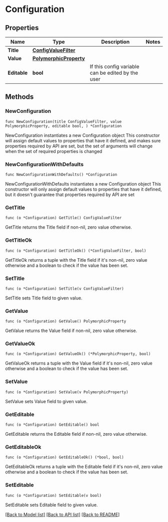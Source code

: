 # Configuration

## Properties

Name | Type | Description | Notes
------------ | ------------- | ------------- | -------------
**Title** | [**ConfigValueFilter**](ConfigValueFilter.md) |  | 
**Value** | [**PolymorphicProperty**](PolymorphicProperty.md) |  | 
**Editable** | **bool** | If this config variable can be edited by the user | 

## Methods

### NewConfiguration

`func NewConfiguration(title ConfigValueFilter, value PolymorphicProperty, editable bool, ) *Configuration`

NewConfiguration instantiates a new Configuration object
This constructor will assign default values to properties that have it defined,
and makes sure properties required by API are set, but the set of arguments
will change when the set of required properties is changed

### NewConfigurationWithDefaults

`func NewConfigurationWithDefaults() *Configuration`

NewConfigurationWithDefaults instantiates a new Configuration object
This constructor will only assign default values to properties that have it defined,
but it doesn't guarantee that properties required by API are set

### GetTitle

`func (o *Configuration) GetTitle() ConfigValueFilter`

GetTitle returns the Title field if non-nil, zero value otherwise.

### GetTitleOk

`func (o *Configuration) GetTitleOk() (*ConfigValueFilter, bool)`

GetTitleOk returns a tuple with the Title field if it's non-nil, zero value otherwise
and a boolean to check if the value has been set.

### SetTitle

`func (o *Configuration) SetTitle(v ConfigValueFilter)`

SetTitle sets Title field to given value.


### GetValue

`func (o *Configuration) GetValue() PolymorphicProperty`

GetValue returns the Value field if non-nil, zero value otherwise.

### GetValueOk

`func (o *Configuration) GetValueOk() (*PolymorphicProperty, bool)`

GetValueOk returns a tuple with the Value field if it's non-nil, zero value otherwise
and a boolean to check if the value has been set.

### SetValue

`func (o *Configuration) SetValue(v PolymorphicProperty)`

SetValue sets Value field to given value.


### GetEditable

`func (o *Configuration) GetEditable() bool`

GetEditable returns the Editable field if non-nil, zero value otherwise.

### GetEditableOk

`func (o *Configuration) GetEditableOk() (*bool, bool)`

GetEditableOk returns a tuple with the Editable field if it's non-nil, zero value otherwise
and a boolean to check if the value has been set.

### SetEditable

`func (o *Configuration) SetEditable(v bool)`

SetEditable sets Editable field to given value.



[[Back to Model list]](../README.md#documentation-for-models) [[Back to API list]](../README.md#documentation-for-api-endpoints) [[Back to README]](../README.md)


